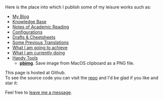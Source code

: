 Here is the place into which I publish some of my leisure works such as:

- [My Blog][blog]
- [Knowledge Base](https://github.com/cf020031308/cf020031308.github.io/tree/master/wiki)
- [Notes of Academic Reading](https://github.com/cf020031308/cf020031308.github.io/tree/master/papers)
- [Configurations](https://github.com/cf020031308/cf020031308.github.io/tree/master/dotfiles)
- [Drafts & Cheetsheets](https://github.com/cf020031308/cf020031308.github.io/wiki)
- [Some Previous Translations](https://github.com/xitu/gold-miner/pulls?utf8=%E2%9C%93&q=is%3Apr+author%3Acf020031308)
- [What I am going to achieve][milestones]
- [What I am currently doing][kanban]
- [Handy Tools](https://github.com/cf020031308/cf020031308.github.io/blob/master/bin)
    - **[pbimg](https://github.com/cf020031308/cf020031308.github.io/blob/master/bin/pbimg)**. Save image from MacOS clipboard as a PNG file.

This page is hosted at Github.  
To see the source code you can visit the [repo][repo] and I'd be glad if you like and star it:

Feel free to [leave me a message][new issue].


[milestones]: <https://github.com/cf020031308/cf020031308.github.io/milestones> "Milestones"
[kanban]: <https://github.com/cf020031308/cf020031308.github.io/projects/1?fullscreen=true> "Kanban"
[repo]: <https://github.com/cf020031308/cf020031308.github.io> "the Repository"
[blog]: <https://cf020031308.github.io/blog/> "My blog"
[wiki]: <https://cf020031308.github.io/wiki/> "My wiki"
[new issue]: <https://github.com/cf020031308/cf020031308.github.io/issues/new> "Create new issue"

